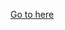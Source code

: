 [Go to here](https://github.com/caliburn1994/caliburn1994.github.io/tree/master/Security/Encryption)

